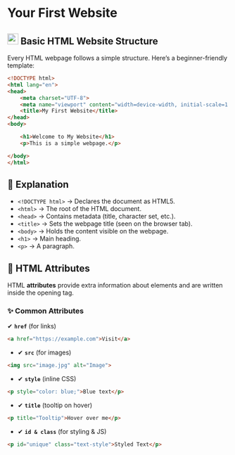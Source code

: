 # Your First Website

## <img src= "https://cdn-icons-png.flaticon.com/128/174/174854.png" width = "25px"> Basic HTML Website Structure
Every HTML webpage follows a simple structure. Here’s a beginner-friendly template:  
```html
<!DOCTYPE html>
<html lang="en">
<head>
    <meta charset="UTF-8">
    <meta name="viewport" content="width=device-width, initial-scale=1.0">
    <title>My First Website</title>
</head>
<body>

    <h1>Welcome to My Website</h1>
    <p>This is a simple webpage.</p>

</body>
</html>
```
## 📌 Explanation
- `<!DOCTYPE html>` → Declares the document as HTML5.
- `<html>` → The root of the HTML document.
- `<head>` → Contains metadata (title, character set, etc.).
- `<title>` → Sets the webpage title (seen on the browser tab).
- `<body>` → Holds the content visible on the webpage.
- `<h1>` → Main heading.
- `<p>` → A paragraph.

## 🔹 HTML Attributes  

HTML **attributes** provide extra information about elements and are written inside the opening tag.  

### ✨ Common Attributes  

✔ **`href`** (for links)  
```html
<a href="https://example.com">Visit</a>
```

- ✔ **`src`** (for images)
```html
<img src="image.jpg" alt="Image">
```

- ✔ **`style`** (inline CSS)
```html
<p style="color: blue;">Blue text</p>
```

- ✔ **`title`** (tooltip on hover)
```html
<p title="Tooltip">Hover over me</p>
```

- ✔ **`id & class`** (for styling & JS)
```html
<p id="unique" class="text-style">Styled Text</p>
```